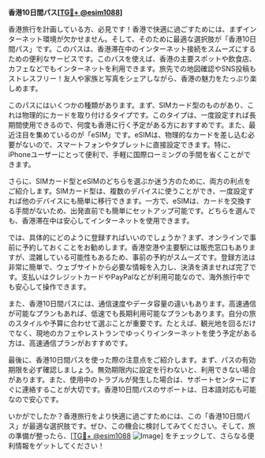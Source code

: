 **香港10日間パス[[TG💪+ @esim1088](https://t.me/s/esim1088)]**

香港旅行を計画している方、必見です！香港で快適に過ごすためには、まずインターネット環境が欠かせません。そして、そのために最適な選択肢が「香港10日間パス」です。このパスは、香港滞在中のインターネット接続をスムーズにするための便利なサービスです。このパスを使えば、香港の主要スポットや飲食店、カフェなどでもインターネットを利用できます。旅先での地図確認やSNS投稿もストレスフリー！友人や家族と写真をシェアしながら、香港の魅力をたっぷり楽しめます。

このパスにはいくつかの種類があります。まず、SIMカード型のものがあり、これは物理的にカードを取り付けるタイプです。このタイプは、一度設定すれば長期間使用できるので、何度も香港に行く予定がある方におすすめです。また、最近注目を集めているのが「eSIM」です。eSIMは、物理的なカードを差し込む必要がないので、スマートフォンやタブレットに直接設定できます。特に、iPhoneユーザーにとって便利で、手軽に国際ローミングの手間を省くことができます。

さらに、SIMカード型とeSIMのどちらを選ぶか迷う方のために、両方の利点をご紹介します。SIMカード型は、複数のデバイスに使うことができ、一度設定すれば他のデバイスにも簡単に移行できます。一方で、eSIMは、カードを交換する手間がないため、出発直前でも簡単にセットアップ可能です。どちらを選んでも、香港滞在中は安心してインターネットを使用できます。

では、具体的にどのように登録すればいいのでしょうか？まず、オンラインで事前に予約しておくことをお勧めします。香港空港や主要駅には販売窓口もありますが、混雑している可能性もあるため、事前の予約がスムーズです。登録方法は非常に簡単で、ウェブサイトから必要な情報を入力し、決済を済ませれば完了です。支払いはクレジットカードやPayPalなどが利用可能なので、海外旅行中でも安心して操作できます。

また、香港10日間パスには、通信速度やデータ容量の違いもあります。高速通信が可能なプランもあれば、低速でも長期利用可能なプランもあります。自分の旅のスタイルや予算に合わせて選ぶことが重要です。たとえば、観光地を回るだけでなく、現地のカフェやレストランでゆっくりインターネットを使う予定がある方は、高速通信プランがおすすめです。

最後に、香港10日間パスを使った際の注意点をご紹介します。まず、パスの有効期限を必ず確認しましょう。無効期限内に設定を行わないと、利用できない場合があります。また、使用中のトラブルが発生した場合は、サポートセンターにすぐに連絡することが大切です。香港10日間パスのサポートは、日本語対応も可能なので安心です。

いかがでしたか？香港旅行をより快適に過ごすためには、この「香港10日間パス」が最適な選択肢です。ぜひ、この機会に検討してみてください。そして、旅の準備が整ったら、[[TG💪+ @esim1088](https://t.me/s/esim1088) ![Image](https://i.postimg.cc/Y0z9fWf4/image.png)] をチェックして、さらなる便利情報をゲットしてください！